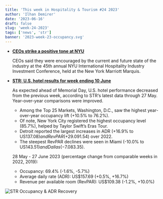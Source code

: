 ```yaml
---
title: 'This week in Hospitality & Tourism #24 2023'
author: 'Ilhan Demirer'
date: '2023-06-16'
draft: false
slug: 'week-24-2023'
tags: ['news', 'str']
banner: '2023-week-23-occupancy.svg'
---
```


- **[CEOs strike a positive tone at NYU](https://hotelbusiness.com/hb-on-the-scene-ceos-strike-positive-tone-at-nyu/)**

  CEOs said they were encouraged by the current and future state of the industry at the 45th annual NYU International Hospitality Industry Investment Conference, held at the New York Marriott Marquis.

- **[STR: U.S. hotel results for week ending 10 June](https://str.com/press-release/str-us-hotel-results-week-ending-10-june)**

  As expected ahead of Memorial Day, U.S. hotel performance decreased from the previous week, according to STR‘s latest data through 27 May. Year-over-year comparisons were improved.

  - Among the Top 25 Markets, Washington, D.C., saw the highest year-over-year occupancy lift (+10.5% to 76.2%).
  - Of note, New York City registered the highest occupancy level (85.7%), helped by Taylor Swift’s Eras Tour.
  - Detroit reported the largest increases in ADR (+16.9% to US$137.08) and RevPAR (+29.0% to US$91.54) over 2022.
  - The steepest RevPAR declines were seen in Miami (-10.0% to US$143.51) and Dallas (-7.0% to US$83.35).

  28 May - 27 June 2023 (percentage change from comparable weeks in 2022, 2019):

  - Occupancy: 69.4% (-1.6%, -5.7%)
  - Average daily rate (ADR): US$157.69 (+0.5%, +16.7%)
  - Revenue per available room (RevPAR): US$109.38 (-1.2%, +10.0%)

![STR Occupancy & ADR Recovery](/images/blogimages/2023-week-23-occupancy.svg)
